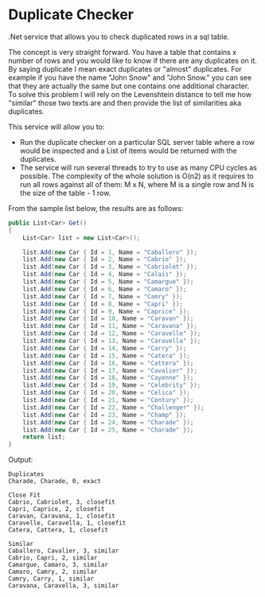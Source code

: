 # Duplicate Checker
.Net service that allows you to check duplicated rows in a sql table.

The concept is very straight forward. You have a table that contains x number of rows and you would like to know if there are any duplicates on it. By saying duplicate I mean exact duplicates or "almost" duplicates. For example if you have the name "John Snow" and "John Snow." you can see that they are actually the same but one contains one additional character. To solve this problem I will rely on the Levenshtein distance to tell me how "similar" those two texts are and then provide the list of similarities aka duplicates.

This service will allow you to:
- Run the duplicate checker on a particular SQL server table where a row would be inspected and a List<string> of items would be returned with the duplicates.
 - The service will run several threads to try to use as many CPU cycles as possible. The complexity of the whole solution is O(n2) as it requires to run all rows against all of them: M x N, where M is a single row and N is the size of the table - 1 row.

From the sample list below, the results are as follows:
`````c#
public List<Car> Get()
{
    List<Car> list = new List<Car>();

    list.Add(new Car { Id = 1, Name = "Caballero" });
    list.Add(new Car { Id = 2, Name = "Cabrio" });
    list.Add(new Car { Id = 3, Name = "Cabriolet" });
    list.Add(new Car { Id = 4, Name = "Calais" });
    list.Add(new Car { Id = 5, Name = "Camargue" });
    list.Add(new Car { Id = 6, Name = "Camaro" });
    list.Add(new Car { Id = 7, Name = "Camry" });
    list.Add(new Car { Id = 8, Name = "Capri" });
    list.Add(new Car { Id = 9, Name = "Caprice" });
    list.Add(new Car { Id = 10, Name = "Caravan" });
    list.Add(new Car { Id = 11, Name = "Caravana" });
    list.Add(new Car { Id = 12, Name = "Caravelle" });
    list.Add(new Car { Id = 13, Name = "Caravella" });
    list.Add(new Car { Id = 14, Name = "Carry" });
    list.Add(new Car { Id = 15, Name = "Catera" });
    list.Add(new Car { Id = 16, Name = "Cattera" });
    list.Add(new Car { Id = 17, Name = "Cavalier" });
    list.Add(new Car { Id = 18, Name = "Cayenne" });
    list.Add(new Car { Id = 19, Name = "Celebrity" });
    list.Add(new Car { Id = 20, Name = "Celica" });
    list.Add(new Car { Id = 21, Name = "Century" });
    list.Add(new Car { Id = 22, Name = "Challenger" });
    list.Add(new Car { Id = 23, Name = "Champ" });
    list.Add(new Car { Id = 24, Name = "Charade" });
    list.Add(new Car { Id = 25, Name = "Charade" });
    return list;
}
`````
Output:

`````
Duplicates
Charade, Charade, 0, exact

Close Fit
Cabrio, Cabriolet, 3, closefit
Capri, Caprice, 2, closefit
Caravan, Caravana, 1, closefit
Caravelle, Caravella, 1, closefit
Catera, Cattera, 1, closefit

Similar
Caballero, Cavalier, 3, similar
Cabrio, Capri, 2, similar
Camargue, Camaro, 3, similar
Camaro, Camry, 2, similar
Camry, Carry, 1, similar
Caravana, Caravella, 3, similar
`````

